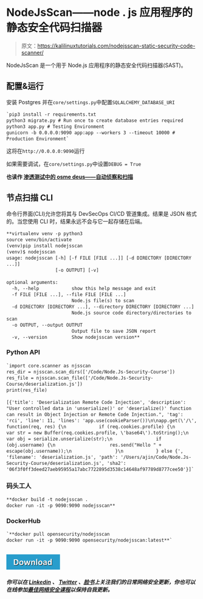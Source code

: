 # NodeJsScan——node . js 应用程序的静态安全代码扫描器

> 原文：<https://kalilinuxtutorials.com/nodejsscan-static-security-code-scanner/>

NodeJsScan 是一个用于 Node.js 应用程序的静态安全代码扫描器(SAST)。

## **配置&运行** 

安装 Postgres 并在`core/settings.py`中配置`SQLALCHEMY_DATABASE_URI`

```
`pip3 install -r requirements.txt
python3 migrate.py # Run once to create database entries required
python3 app.py # Testing Environment
gunicorn -b 0.0.0.0:9090 app:app --workers 3 --timeout 10000 # Production Environment` 
```

这将在`http://0.0.0.0:9090`运行

如果需要调试，在`core/settings.py`中设置`DEBUG = True`

**也读作 [渗透测试中的 osme deus——自动侦察和扫描](https://kalilinuxtutorials.com/osmedeus-penetration-testing/)**

## 节点扫描 CLI

命令行界面(CLI)允许您将其与 DevSecOps CI/CD 管道集成。结果是 JSON 格式的。当您使用 CLI 时，结果永远不会与它一起存储在后端。

```
**virtualenv venv -p python3
source venv/bin/activate
(venv)pip install nodejsscan
(venv)$ nodejsscan
usage: nodejsscan [-h] [-f FILE [FILE ...]] [-d DIRECTORY [DIRECTORY ...]]
                  [-o OUTPUT] [-v]

optional arguments:
  -h, --help            show this help message and exit
  -f FILE [FILE ...], --file FILE [FILE ...]
                        Node.js file(s) to scan
  -d DIRECTORY [DIRECTORY ...], --directory DIRECTORY [DIRECTORY ...]
                        Node.js source code directory/directories to scan
  -o OUTPUT, --output OUTPUT
                        Output file to save JSON report
  -v, --version         Show nodejsscan version** 
```

### **Python API**

```
`import core.scanner as njsscan
res_dir = njsscan.scan_dirs(['/Code/Node.Js-Security-Course'])
res_file = njsscan.scan_file(['/Code/Node.Js-Security-Course/deserialization.js'])
print(res_file)

[{'title': 'Deserialization Remote Code Injection', 'description': "User controlled data in 'unserialize()' or 'deserialize()' function can result in Object Injection or Remote Code Injection.", 'tag': 'rci', 'line': 11, 'lines': 'app.use(cookieParser())\n\napp.get(\'/\', function(req, res) {\n            if (req.cookies.profile) {\n                var str = new Buffer(req.cookies.profile, \'base64\').toString();\n                var obj = serialize.unserialize(str);\n                if (obj.username) {\n                    res.send("Hello " + escape(obj.username));\n                }\n            } else {', 'filename': 'deserialization.js', 'path': '/Users/ajin/Code/Node.Js-Security-Course/deserialization.js', 'sha2': '06f3f0ff3deed27aeb95955a17abc7722895d3538c14648af97789d8777cee50'}]` 
```

### **码头工人**

```
**docker build -t nodejsscan .
docker run -it -p 9090:9090 nodejsscan** 
```

### **DockerHub**

```
`**docker pull opensecurity/nodejsscan
docker run -it -p 9090:9090 opensecurity/nodejsscan:latest**` 
```

## **[![](img//d861a9096555aeb1980fc054015933d7.png)](https://github.com/ajinabraham/NodeJsScan)**

***你可以在 [Linkedin](https://www.linkedin.com/company/gbhackers/) 、 [Twitter](https://twitter.com/GbhackerOn) 、[脸书](https://www.facebook.com/gbhackersadmin)上关注我们的日常网络安全更新，你也可以在线参加[最佳网络安全课程](https://ethicalhackersacademy.com/)以保持自我更新。***